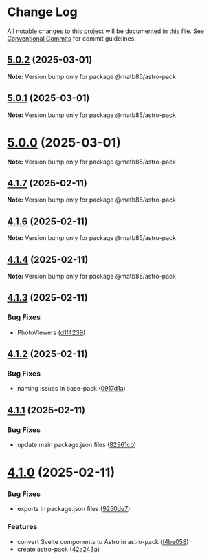 # Change Log

All notable changes to this project will be documented in this file.
See [Conventional Commits](https://conventionalcommits.org) for commit guidelines.

## [5.0.2](https://github.com/Matb85/components-pack/compare/v5.0.1...v5.0.2) (2025-03-01)

**Note:** Version bump only for package @matb85/astro-pack

## [5.0.1](https://github.com/Matb85/components-pack/compare/v5.0.0...v5.0.1) (2025-03-01)

**Note:** Version bump only for package @matb85/astro-pack

# [5.0.0](https://github.com/Matb85/components-pack/compare/v4.1.7...v5.0.0) (2025-03-01)

**Note:** Version bump only for package @matb85/astro-pack

## [4.1.7](https://github.com/Matb85/components-pack/compare/v4.1.6...v4.1.7) (2025-02-11)

**Note:** Version bump only for package @matb85/astro-pack

## [4.1.6](https://github.com/Matb85/components-pack/compare/v4.1.5...v4.1.6) (2025-02-11)

**Note:** Version bump only for package @matb85/astro-pack

## [4.1.4](https://github.com/Matb85/components-pack/compare/v4.1.3...v4.1.4) (2025-02-11)

**Note:** Version bump only for package @matb85/astro-pack

## [4.1.3](https://github.com/Matb85/components-pack/compare/v4.1.2...v4.1.3) (2025-02-11)

### Bug Fixes

* PhotoViewers ([d1f4239](https://github.com/Matb85/components-pack/commit/d1f4239f4f7822debd05fc3c4a067509dce01842))

## [4.1.2](https://github.com/Matb85/components-pack/compare/v4.1.1...v4.1.2) (2025-02-11)

### Bug Fixes

* naming issues in base-pack ([0917d1a](https://github.com/Matb85/components-pack/commit/0917d1a12e0a76cd1fa6422e5226da236fb3e9f5))

## [4.1.1](https://github.com/Matb85/components-pack/compare/v4.1.0...v4.1.1) (2025-02-11)

### Bug Fixes

* update main package.json files ([82961cb](https://github.com/Matb85/components-pack/commit/82961cb6b84da748c617ab00c92bbe6fcae3d7c5))

# [4.1.0](https://github.com/Matb85/components-pack/compare/v4.0.0...v4.1.0) (2025-02-11)

### Bug Fixes

* exports in package.json files ([9250de7](https://github.com/Matb85/components-pack/commit/9250de77635f9ef34e8cb1aa02116d0aecdab54c))

### Features

* convert Svelte components to Astro in astro-pack ([f4be058](https://github.com/Matb85/components-pack/commit/f4be058ce0f470c17319c3f1f093aa3f1aafc160))
* create astro-pack ([42a243a](https://github.com/Matb85/components-pack/commit/42a243af41bfc8ce1f0816fb677c63b4e70c0c54))
